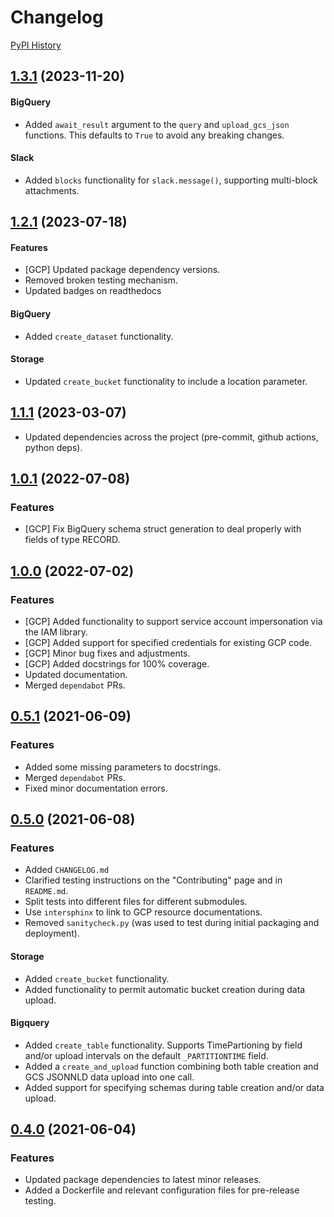# Changelog

[PyPI History](https://pypi.org/project/bibtutils/#history)

## [1.3.1](https://www.github.com/broadinstitute/bibtutils/compare/v1.2.1...v1.3.0) (2023-11-20)

#### BigQuery

- Added `await_result` argument to the `query` and `upload_gcs_json` functions. This defaults
  to `True` to avoid any breaking changes.

#### Slack

- Added `blocks` functionality for `slack.message()`, supporting multi-block attachments.

## [1.2.1](https://www.github.com/broadinstitute/bibtutils/compare/v1.1.1...v1.2.1) (2023-07-18)

#### Features

- [GCP] Updated package dependency versions.
- Removed broken testing mechanism.
- Updated badges on readthedocs

#### BigQuery

- Added `create_dataset` functionality.

#### Storage

- Updated `create_bucket` functionality to include a location parameter.

## [1.1.1](https://www.github.com/broadinstitute/bibtutils/compare/v1.0.2...v1.1.1) (2023-03-07)

- Updated dependencies across the project (pre-commit, github actions, python deps).

## [1.0.1](https://www.github.com/broadinstitute/bibtutils/compare/v1.0.0...v1.0.2) (2022-07-08)

### Features

- [GCP] Fix BigQuery schema struct generation to deal properly with fields of type RECORD.

## [1.0.0](https://www.github.com/broadinstitute/bibtutils/compare/v0.5.1...v1.0.0) (2022-07-02)

### Features

- [GCP] Added functionality to support service account impersonation via the IAM library.
- [GCP] Added support for specified credentials for existing GCP code.
- [GCP] Minor bug fixes and adjustments.
- [GCP] Added docstrings for 100% coverage.
- Updated documentation.
- Merged `dependabot` PRs.

## [0.5.1](https://www.github.com/broadinstitute/bibtutils/compare/v0.5.0...v0.5.1) (2021-06-09)

### Features

- Added some missing parameters to docstrings.
- Merged `dependabot` PRs.
- Fixed minor documentation errors.

## [0.5.0](https://www.github.com/broadinstitute/bibtutils/compare/v0.4.0...v0.5.0) (2021-06-08)

### Features

- Added `CHANGELOG.md`
- Clarified testing instructions on the "Contributing" page and in `README.md`.
- Split tests into different files for different submodules.
- Use `intersphinx` to link to GCP resource documentations.
- Removed `sanitycheck.py` (was used to test during initial packaging and deployment).

#### Storage

- Added `create_bucket` functionality.
- Added functionality to permit automatic bucket creation during data upload.

#### Bigquery

- Added `create_table` functionality. Supports TimePartioning by field and/or upload intervals on the default `_PARTITIONTIME` field.
- Added a `create_and_upload` function combining both table creation and GCS JSONNLD data upload into one call.
- Added support for specifying schemas during table creation and/or data upload.

## [0.4.0](https://www.github.com/broadinstitute/bibtutils/compare/v0.3.5...v0.4.0) (2021-06-04)

### Features

- Updated package dependencies to latest minor releases.
- Added a Dockerfile and relevant configuration files for pre-release testing.
